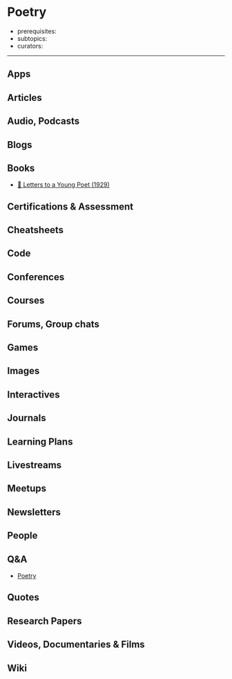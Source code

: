 # Poetry

- prerequisites:
- subtopics:
- curators:

------

## Apps

## Articles

## Audio, Podcasts

## Blogs

## Books

- [📕 Letters to a Young Poet (1929)](https://www.goodreads.com/book/show/46199)


## Certifications & Assessment

## Cheatsheets

## Code

## Conferences

## Courses

## Forums, Group chats

## Games

## Images

## Interactives

## Journals

## Learning Plans

## Livestreams

## Meetups

## Newsletters

## People

## Q&A

- [Poetry](https://www.quora.com/topic/Poetry)

## Quotes

## Research Papers

## Videos, Documentaries & Films

## Wiki
